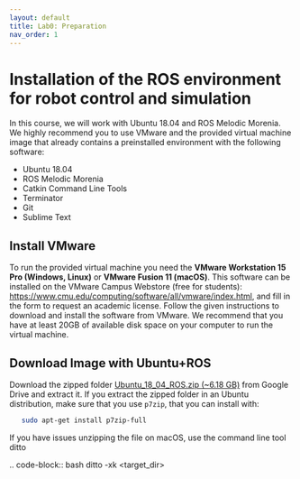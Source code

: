```yaml
---
layout: default
title: Lab0: Preparation
nav_order: 1
---
```


# Installation of the ROS environment for robot control and simulation

In this course, we will work with Ubuntu 18.04 and ROS Melodic Morenia. We highly recommend you to use
VMware and the provided virtual machine image that already contains a preinstalled environment with the
following software:

- Ubuntu 18.04
- ROS Melodic Morenia
- Catkin Command Line Tools
- Terminator
- Git
- Sublime Text

## Install VMware

To run the provided virtual machine you need the **VMware Workstation 15 Pro (Windows, Linux)** or **VMware
Fusion 11 (macOS)**. This software can be installed on the VMware Campus Webstore (free for students):
https://www.cmu.edu/computing/software/all/vmware/index.html, and fill in the form to request an academic license.
Follow the given instructions to download and install the software from VMware. We recommend that
you have at least 20GB of available disk space on your computer to run the virtual machine.

## Download Image with Ubuntu+ROS

Download the zipped folder [Ubuntu_18_04_ROS.zip (~6.18 GB)](https://drive.google.com/file/d/1aDhigSu-y4BNaHdC2mVcUiJMYaZkWzaM/view?usp=sharing) from Google Drive and extract it. If you
extract the zipped folder in an Ubuntu distribution, make sure that you use `p7zip`, that you can install with:

``` bash
   sudo apt-get install p7zip-full
```

If you have issues unzipping the file on macOS, use the command line tool ditto

.. code-block:: bash
   ditto -xk <zip file> <target_dir>
